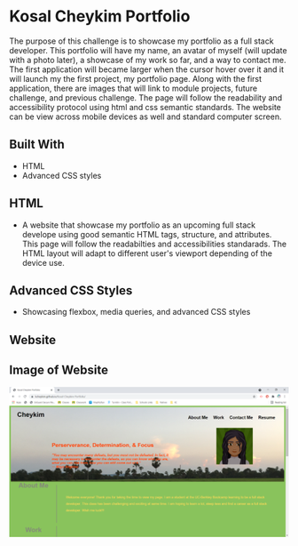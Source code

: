 # Kosal Cheykim Portfolio

The purpose of this challenge is to showcase my portfolio as a full stack developer. This portfolio will have my name, an avatar of myself (will update with a photo later), a showcase of my work so far, and a way to contact me. The first application will became larger when the cursor hover over it and it will launch my the first project, my portfolio page. Along with the first application, there are images that will link to module projects, future challenge, and previous challenge. The page will follow the readability and accessibility protocol using html and css semantic standards. The website can be view across mobile devices as well and standard computer screen.

## Built With

* HTML
* Advanced CSS styles

## HTML
* A website that showcase my portfolio as an upcoming full stack develope using good semantic HTML tags, structure, and attributes. This page will follow the readabilties and accessibilities standarads. The HTML layout will adapt to different user's viewport depending of the device use.

## Advanced CSS Styles

* Showcasing flexbox, media queries, and advanced CSS styles

## Website


## Image of Website
![Kosal-Cheykim-Portfolio](./assets/images/KC_portfolio.png?raw=true)